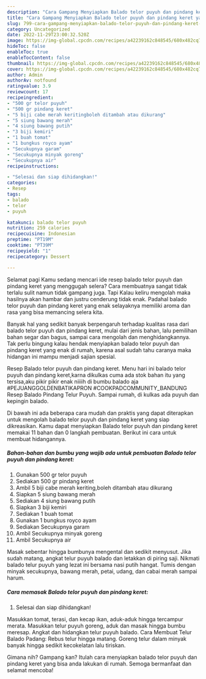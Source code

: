 ```yaml
---
description: "Cara Gampang Menyiapkan Balado telor puyuh dan pindang keret yang Bisa Manjain Lidah, Buat Buka Puasa}"
title: "Cara Gampang Menyiapkan Balado telor puyuh dan pindang keret yang Bisa Manjain Lidah, Buat Buka Puasa}"
slug: 799-cara-gampang-menyiapkan-balado-telor-puyuh-dan-pindang-keret-yang-bisa-manjain-lidah-buat-buka-puasa
category: Uncategorized
date: 2022-11-29T23:00:32.520Z
image: https://img-global.cpcdn.com/recipes/a42239162c848545/680x482cq70/balado-telor-puyuh-dan-pindang-keret-foto-resep-utama.jpg
hideToc: false
enableToc: true
enableTocContent: false
thumbnail: https://img-global.cpcdn.com/recipes/a42239162c848545/680x482cq70/balado-telor-puyuh-dan-pindang-keret-foto-resep-utama.jpg
cover: https://img-global.cpcdn.com/recipes/a42239162c848545/680x482cq70/balado-telor-puyuh-dan-pindang-keret-foto-resep-utama.jpg
author: Admin
authorAv: notfound
ratingvalue: 3.9
reviewcount: 17
recipeingredient:
- "500 gr telor puyuh"
- "500 gr pindang keret"
- "5 biji cabe merah keritingboleh ditambah atau dikurang"
- "5 siung bawang merah"
- "4 siung bawang putih"
- "3 biji kemiri"
- "1 buah tomat"
- "1 bungkus royco ayam"
- "Secukupnya garam"
- "Secukupnya minyak goreng"
- "Secukupnya air"
recipeinstructions:

- "Selesai dan siap dihidangkan!"
categories:
- Resep
tags:
- balado
- telor
- puyuh

katakunci: balado telor puyuh 
nutrition: 259 calories
recipecuisine: Indonesian
preptime: "PT19M"
cooktime: "PT39M"
recipeyield: "1"
recipecategory: Dessert

---
```



Selamat pagi Kamu sedang mencari ide resep balado telor puyuh dan pindang keret yang menggugah selera? Cara membuatnya sangat tidak terlalu sulit namun tidak gampang juga. Tapi Kalau keliru mengolah maka hasilnya akan hambar dan justru cenderung tidak enak. Padahal balado telor puyuh dan pindang keret yang enak selayaknya memiliki aroma dan rasa yang bisa memancing selera kita.


Banyak hal yang sedikit banyak berpengaruh terhadap kualitas rasa dari balado telor puyuh dan pindang keret, mulai dari jenis bahan, lalu pemilihan bahan segar dan bagus, sampai cara mengolah dan menghidangkannya. Tak perlu bingung kalau hendak menyiapkan balado telor puyuh dan pindang keret yang enak di rumah, karena asal sudah tahu caranya maka hidangan ini mampu menjadi sajian spesial.

Resep Balado telor puyuh dan pindang keret. Menu hari ini balado telor puyuh dan pindang keret,karna dikulkas cuma ada stok bahan itu yang tersisa,aku pikir pikir enak niiiih di bumbu balado aja #PEJUANGGOLDENBATIKAPRON #COOKPADCOMMUNITY_BANDUNG Resep Balado Pindang Telur Puyuh. Sampai rumah, di kulkas ada puyuh dan kepingin balado.


Di bawah ini ada beberapa cara mudah dan praktis yang dapat diterapkan untuk mengolah balado telor puyuh dan pindang keret yang siap dikreasikan. Kamu dapat menyiapkan Balado telor puyuh dan pindang keret memakai 11 bahan dan 0 langkah pembuatan. Berikut ini cara untuk membuat hidangannya.

<!--inarticleads1-->

##### Bahan-bahan dan bumbu yang wajib ada untuk pembuatan Balado telor puyuh dan pindang keret:

1. Gunakan 500 gr telor puyuh
1. Sediakan 500 gr pindang keret
1. Ambil 5 biji cabe merah keriting,boleh ditambah atau dikurang
1. Siapkan 5 siung bawang merah
1. Sediakan 4 siung bawang putih
1. Siapkan 3 biji kemiri
1. Sediakan 1 buah tomat
1. Gunakan 1 bungkus royco ayam
1. Sediakan Secukupnya garam
1. Ambil Secukupnya minyak goreng
1. Ambil Secukupnya air


Masak sebentar hingga bumbunya mengental dan sedikit menyusut. Jika sudah matang, angkat telur puyuh balado dan letakkan di piring saji. Nikmati balado telur puyuh yang lezat ini bersama nasi putih hangat. Tumis dengan minyak secukupnya, bawang merah, petai, udang, dan cabai merah sampai harum. 

<!--inarticleads2-->

##### Cara memasak Balado telor puyuh dan pindang keret:


1. Selesai dan siap dihidangkan!

Masukkan tomat, terasi, dan kecap ikan, aduk-aduk hingga tercampur merata. Masukkan telur puyuh goreng, aduk dan masak hingga bumbu meresap. Angkat dan hidangkan telur puyuh balado. Cara Membuat Telur Balado Padang: Rebus telur hingga matang. Goreng telur dalam minyak banyak hingga sedikit kecokelatan lalu tiriskan. 

Gimana nih? Gampang kan? Itulah cara menyiapkan balado telor puyuh dan pindang keret yang bisa anda lakukan di rumah. Semoga bermanfaat dan selamat mencoba!

